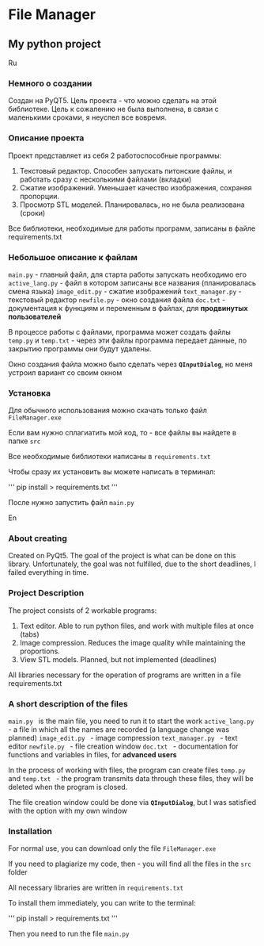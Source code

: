 # File Manager
## My python project


Ru
### Немного о создании
Создан на PyQT5. Цель проекта - что можно сделать на этой библиотеке.
Цель к сожалению не была выполнена, в связи с маленькими сроками, 
я неуспел все вовремя. 

### Описание проекта
Проект представляет из себя 2 работоспособные программы: 
1. Текстовый редактор. Способен запускать питонские файлы,
и работать сразу с несколькими файлами (вкладки)
2. Сжатие изображений. Уменьшает качество изображения, сохраняя пропорции.
3. Просмотр STL моделей. Планировалась, но не была реализована (сроки)

Все библиотеки, необходимые для работы программ, записаны в файле requirements.txt


### Небольшое описание к файлам
`main.py` - главный файл, для старта работы запускать необходимо его
`active_lang.py` - файл в котором записаны все названия (планировалась смена языка)
`image_edit.py` - сжатие изображений
`text_manager.py` - текстовый редактор
`newfile.py` - окно создания файла
`doc.txt` - документация к функциям и переменным в файлах, для __продвинутых пользователей__

В процессе работы с файлами, программа может создать файлы `temp.py` и `temp.txt` - 
через эти файлы программа передает данные, по закрытию программы они будут удалены.

Окно создания файла можно было сделать через **`QInputDialog`**, но меня устроил
вариант со своим окном

### Установка

Для обычного использования можно скачать только файл `FileManager.exe`

Если вам нужно сплагиатить мой код, то - все файлы вы найдете в папке `src`

Все необходимые библиотеки написаны в `requirements.txt`

Чтобы сразу их установить вы можете написать в терминал:

'''
pip install > requirements.txt
'''

После нужно запустить файл `main.py`


En
### About creating
Created on PyQt5. The goal of the project is what can be done on this library.
Unfortunately, the goal was not fulfilled, due to the short deadlines, 
I failed everything in time. 

### Project Description
The project consists of 2 workable programs: 
1. Text editor. Able to run python files,
and work with multiple files at once (tabs)
2. Image compression. Reduces the image quality while maintaining the proportions.
3. View STL models. Planned, but not implemented (deadlines)

All libraries necessary for the operation of programs are written in a file requirements.txt


### A short description of the files
`main.py ` is the main file, you need to run it to start the work
`active_lang.py ` - a file in which all the names are recorded (a language change was planned)
`image_edit.py ` - image compression
`text_manager.py ` - text editor
`newfile.py ` - file creation window
`doc.txt ` - documentation for functions and variables in files, for __advanced users__

In the process of working with files, the program can create files `temp.py ` and `temp.txt ` -
the program transmits data through these files, they will be deleted when the program is closed.

The file creation window could be done via **`QInputDialog`**, but I was satisfied
with the option with my own window

### Installation

For normal use, you can download only the file `FileManager.exe `

If you need to plagiarize my code, then - you will find all the files in the `src` folder

All necessary libraries are written in `requirements.txt `

To install them immediately, you can write to the terminal:

'''
pip install > requirements.txt
'''

Then you need to run the file `main.py `
